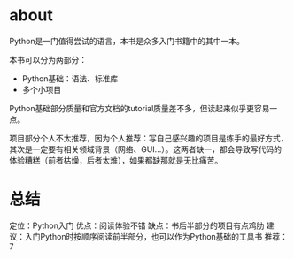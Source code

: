 # about
Python是一门值得尝试的语言，本书是众多入门书籍中的其中一本。

本书可以分为两部分：

- Python基础：语法、标准库
- 多个小项目

Python基础部分质量和官方文档的tutorial质量差不多，但读起来似乎更容易一点。

项目部分个人不太推荐，因为个人推荐：写自己感兴趣的项目是练手的最好方式，其次是一定要有相关领域背景（网络、GUI...）。这两者缺一，都会导致写代码的体验糟糕（前者枯燥，后者太难），如果都缺那就是无比痛苦。

# 总结
定位：Python入门
优点：阅读体验不错
缺点：书后半部分的项目有点鸡肋
建议：入门Python时按顺序阅读前半部分，也可以作为Python基础的工具书
推荐：7